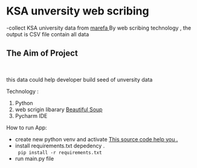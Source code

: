 # KSA unversity web scribing 
-collect KSA university data from <a href="https://www.marefa.org/%D9%82%D8%A7%D8%A6%D9%85%D8%A9_%D8%A7%D9%84%D8%AC%D8%A7%D9%85%D8%B9%D8%A7%D8%AA_%D9%88%D8%A7%D9%84%D9%83%D9%84%D9%8A%D8%A7%D8%AA_%D9%81%D9%8A_%D8%A7%D9%84%D8%B3%D8%B9%D9%88%D8%AF%D9%8A%D8%A9/simplified"> marefa </a> By web scribing  technology 
, the output is CSV file contain all data 

<h2> The Aim of Project </h2> </br>
<p> this data could help developer build seed of unversity data </p>
Technology : <br>
<ol>
  <li> Python</li>
  <li>web scrigin libarary <a href="https://www.crummy.com/software/BeautifulSoup/bs4/doc/"> Beautiful Soup </a> 
  <li> Pycharm IDE </li> 
</ol>  

How to run App: 
<ul> 
  <li> create new python venv and activate <a href="https://docs.python.org/3/library/venv.html">This source code help you .</a> </li>
  <li> install requirements.txt depedency . </br>  <code> pip install -r requirements.txt
</code> </li>
<li> run main.py file </li>
</ul> 
